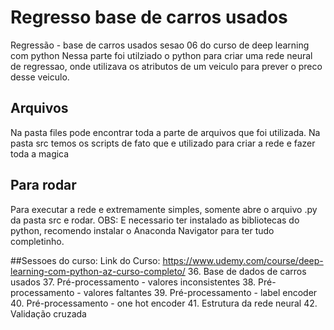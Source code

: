 # Regresso base de carros usados
Regressão - base de carros usados sesao 06 do curso de deep learning com python
Nessa parte foi utilziado o python para criar uma rede neural de regressao, onde utilizava os atributos de um veiculo para prever o preco desse veiculo.

## Arquivos
Na pasta files pode encontrar toda a parte de arquivos que foi utilizada.
Na pasta src temos os scripts de fato que e utilizado para criar a rede e fazer toda a magica

## Para rodar
Para executar a rede e extremamente simples, somente abre o arquivo .py da pasta src e rodar.
OBS: E necessario ter instalado as bibliotecas do python, recomendo instalar o Anaconda Navigator para ter tudo completinho.

##Sessoes do curso:
Link do Curso: https://www.udemy.com/course/deep-learning-com-python-az-curso-completo/ 
36. Base de dados de carros usados
37. Pré-processamento - valores inconsistentes
38. Pré-processamento - valores faltantes
39. Pré-processamento - label encoder
40. Pré-processamento - one hot encoder
41. Estrutura da rede neural
42. Validação cruzada
